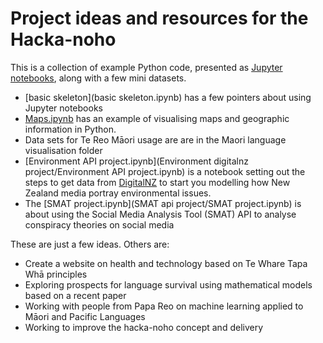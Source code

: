 # Project ideas and resources for the Hacka-noho

This is a collection of example Python code, presented as [Jupyter notebooks](https://jupyter.org/), along with a few mini datasets.

- [basic skeleton](basic skeleton.ipynb) has a few pointers about using Jupyter notebooks
- [Maps.ipynb](Maps.ipynb) has an example of visualising maps and geographic information in Python.
- Data sets for Te Reo Māori usage are are in the Maori language visualisation folder
- [Environment API project.ipynb](Environment digitalnz project/Environment API project.ipynb) is a notebook setting out the steps to get data from [DigitalNZ](https://digitalnz.org/) to start you modelling how New Zealand media portray environmental issues.
- The [SMAT project.ipynb](SMAT api project/SMAT project.ipynb) is about using the Social Media Analysis Tool (SMAT) API to analyse conspiracy theories on social media


These are just a few ideas. Others are:

- Create a website on health and technology based on Te Whare Tapa Whā principles
- Exploring prospects for language survival using mathematical models based on a recent paper
- Working with people from Papa Reo on machine learning applied to Māori and Pacific Languages
- Working to improve the hacka-noho concept and delivery

